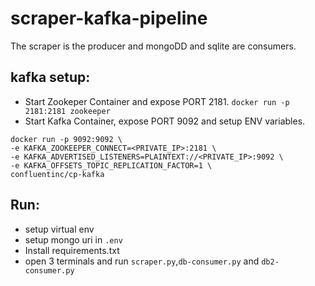 # scraper-kafka-pipeline
The scraper is the producer and mongoDD and sqlite are consumers.

## kafka setup: 
- Start Zookeper Container and expose PORT 2181.
  ```docker run -p 2181:2181 zookeeper```
- Start Kafka Container, expose PORT 9092 and setup ENV variables.
```
docker run -p 9092:9092 \
-e KAFKA_ZOOKEEPER_CONNECT=<PRIVATE_IP>:2181 \
-e KAFKA_ADVERTISED_LISTENERS=PLAINTEXT://<PRIVATE_IP>:9092 \
-e KAFKA_OFFSETS_TOPIC_REPLICATION_FACTOR=1 \
confluentinc/cp-kafka
```
##  Run:
- setup virtual env
- setup mongo uri in ```.env```
- Install requirements.txt
- open 3 terminals and run ```scraper.py```,```db-consumer.py``` and ```db2-consumer.py```

